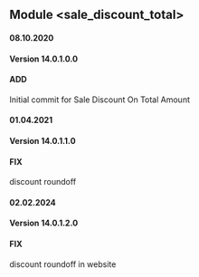 ## Module <sale_discount_total>

#### 08.10.2020
#### Version 14.0.1.0.0
#### ADD
Initial commit for Sale Discount On Total Amount

#### 01.04.2021
#### Version 14.0.1.1.0
#### FIX
discount roundoff

#### 02.02.2024
#### Version 14.0.1.2.0
#### FIX
discount roundoff in website

